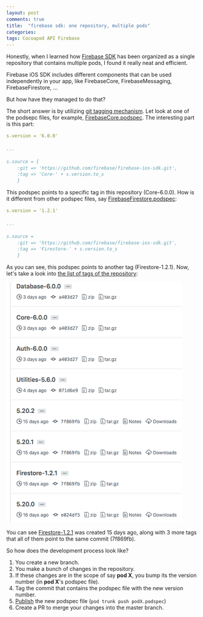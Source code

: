 ```yaml
---
layout: post
comments: true
title:  "firebase sdk: one repository, multiple pods"
categories: 
tags: Cocoapod API Firebase
---
```

Honestly, when I learned how [Firebase SDK](https://github.com/firebase/firebase-ios-sdk) has been organized as a single repository that contains multiple pods, I found it really neat and efficient.

Firebase iOS SDK includes different components that can be used independently in your app, like FirebaseCore, FirebaseMessaging, FirebaseFirestore, ...

But how have they managed to do that?

The short answer is by utilizing [git tagging mechanism](https://git-scm.com/book/en/v2/Git-Basics-Tagging). Let look at one of the podsepc files, for example, [FirebaseCore.podspec](https://github.com/firebase/firebase-ios-sdk/blob/master/FirebaseCore.podspec). The interesting part is this part:

``` yaml
s.version = '6.0.0'

...

s.source = {
    :git => 'https://github.com/firebase/firebase-ios-sdk.git',
    :tag => 'Core-' + s.version.to_s
    }
```
This podspec points to a specific tag in this repository (Core-6.0.0). How is it different from other podspec files, say [FirebaseFirestore.podspec](https://github.com/firebase/firebase-ios-sdk/blob/master/FirebaseFirestore.podspec):
``` yaml
s.version = '1.2.1'

...

s.source =
    :git => 'https://github.com/firebase/firebase-ios-sdk.git',
    :tag => 'Firestore-' + s.version.to_s
    }
```

As you can see, this podspec points to another tag (Firestore-1.2.1). Now, let's take a look into [the list of tags of the repository](https://github.com/firebase/firebase-ios-sdk/tags):

![](https://github.com/coybit/coybit.github.io/raw/master/assets/screen-shot-2019-04-14-at-10.59.22-am.png)

You can see [Firestore-1.2.1](https://github.com/firebase/firebase-ios-sdk/releases/tag/Firestore-1.2.1) was created 15 days ago, along with 3 more tags that all of them point to the same commit (7f869fb).

So how does the development process look like?

1. You create a new branch.
1. You make a bunch of changes in the repository.
1. If these changes are in the scope of say **pod X**, you bump its the version number  (in **pod X**'s podspec file).
1. Tag the commit that contains the podspec file with the new version number.
1. [Publish](https://guides.cocoapods.org/making/making-a-cocoapod.html) the new podspec file (`pod trunk push podX.podspec`)
1. Create a PR to merge your changes into the master branch.
